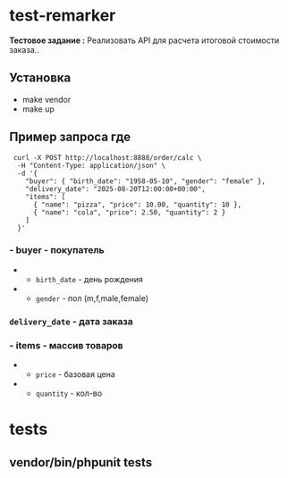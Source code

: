 # test-remarker
**Тестовое задание :**  Реализовать API для расчета итоговой стоимости заказа..

## Установка

- make vendor
- make up


## Пример запроса где 

```
 curl -X POST http://localhost:8888/order/calc \
  -H "Content-Type: application/json" \
  -d '{
    "buyer": { "birth_date": "1958-05-10", "gender": "female" },
    "delivery_date": "2025-08-20T12:00:00+00:00",
    "items": [
      { "name": "pizza", "price": 10.00, "quantity": 10 }, 
      { "name": "cola", "price": 2.50, "quantity": 2 } 
    ]
  }'
```

### - buyer - покупатель 
* - `birth_date` - день рождения 
* - `gender` - пол (m,f,male,female)
### `delivery_date` - дата заказа

### - items - массив товаров
* - `price` - базовая цена
* - `quantity` - кол-во


# tests
## vendor/bin/phpunit tests
